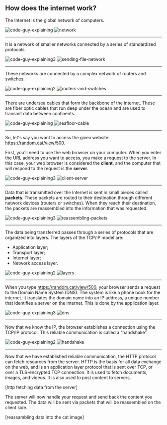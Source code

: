 ## How does the internet work?

The Internet is the global network of computers.

![code-guy-explaining](https://github.com/aloefflerj/roadmaps/assets/51006938/d4300ff4-65c4-410c-b133-27578f79f942)
![network](https://github.com/aloefflerj/roadmaps/assets/51006938/9b3c6696-1943-4ae3-b5da-8aa81d3500ee)

---

It is a network of smaller networks connected by a series of standardized protocols.

![code-guy-explaining3](https://github.com/aloefflerj/roadmaps/assets/51006938/3e1d7f6f-886e-43ba-be67-0642a00700c9)
![sending-file-network](https://github.com/aloefflerj/roadmaps/assets/51006938/d6e888a3-06e7-4aa3-a26a-b936f270fc41)

---

These networks are connected by a complex network of routers and switches.

![code-guy-explaining2](https://github.com/aloefflerj/roadmaps/assets/51006938/b51da748-8b5a-4ff5-bfbb-bbef48ba1de3)
![routers-and-switches](https://github.com/aloefflerj/roadmaps/assets/51006938/c2394c12-93a7-40ca-8824-8c999b365b34)

---

There are undersea cables that form the backbone of the internet. These are fiber optic cables that run deep under the ocean and are used to transmit data between continents.

![code-guy-explaining](https://github.com/aloefflerj/roadmaps/assets/51006938/d4300ff4-65c4-410c-b133-27578f79f942)
![seafloor-cable](https://github.com/aloefflerj/roadmaps/assets/51006938/e4a95ca7-5bf6-4c69-8578-c4d17f8842a9)

---

So, let's say you want to access the given website: https://random.cat/view/500.

First, you'll need to use the web browser on your computer. When you enter the URL address you want to access, you make a request to the server. In this case, your web browser is considered the **client**, and the computer that will respond to the request is the **server**.

![code-guy-explaining3](https://github.com/aloefflerj/roadmaps/assets/51006938/3e1d7f6f-886e-43ba-be67-0642a00700c9)
![client-server](https://github.com/aloefflerj/roadmaps/assets/51006938/6c63071f-f946-4cac-ba49-2ae7f87fa33f)

---

Data that is transmitted over the Internet is sent in small pieces called **packets**. These packets are routed to their destination through different network devices (routers or switches). When they reach their destination, the packets are reassembled into the information that was requested.

![code-guy-explaining3](https://github.com/aloefflerj/roadmaps/assets/51006938/3e1d7f6f-886e-43ba-be67-0642a00700c9)
![reassembling-packets](https://github.com/aloefflerj/roadmaps/assets/51006938/e0c851ee-e787-4aa8-8a2f-6db0183619e7)

---

The data being transferred passes through a series of protocols that are organized into layers. The layers of the TCP/IP model are:

- Application layer;
- Transport layer;
- Internet layer;
- Network access layer.

![code-guy-explaining2](https://github.com/aloefflerj/roadmaps/assets/51006938/b51da748-8b5a-4ff5-bfbb-bbef48ba1de3)
![layers](https://github.com/aloefflerj/roadmaps/assets/51006938/bcba1952-1981-4f19-92ec-5a6a31464faa)

---

When you type https://random.cat/view/500, your browser sends a request to the Domain Name System (DNS). The system is like a phone book for the internet. It translates the domain name into an IP address, a unique number that identifies a server on the internet. This is done by the application layer.

![code-guy-explaining3](https://github.com/aloefflerj/roadmaps/assets/51006938/3e1d7f6f-886e-43ba-be67-0642a00700c9)
![dns](https://github.com/aloefflerj/roadmaps/assets/51006938/21ee89b8-1ae4-4b2d-99b4-17d483d36b12)

---

Now that we know the IP, the browser establishes a connection using the TCP/IP protocol. This reliable communication is called a “handshake”.

![code-guy-explaining2](https://github.com/aloefflerj/roadmaps/assets/51006938/b51da748-8b5a-4ff5-bfbb-bbef48ba1de3)
![handshake](https://github.com/aloefflerj/roadmaps/assets/51006938/5ab2a61b-9afd-47a3-9efb-7f0f48cf64ca)

---

Now that we have established reliable communication, the HTTP protocol can fetch resources from the server. HTTP is the basis for all data exchange on the web, and is an application layer protocol that is sent over TCP, or over a TLS-encrypted TCP connection. It is used to fetch documents, images, and videos. It is also used to post content to servers.

[http fetching data from the server]

The server will now handle your request and send back the content you requested. The data will be sent via packets that will be reassembled on the client side.

[reassambling data into the cat image]
